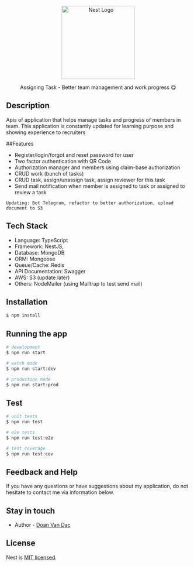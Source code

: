 <p align="center">
  <a href="http://nestjs.com/" target="blank"><img src="https://nestjs.com/img/logo-small.svg" width="200" alt="Nest Logo" /></a>
</p>

[circleci-image]: https://img.shields.io/circleci/build/github/nestjs/nest/master?token=abc123def456
[circleci-url]: https://circleci.com/gh/nestjs/nest

  <p align="center">Assigning Task - Better team management and work progress 😋</p>
    <p align="center">

## Description

Apis of application that helps manage tasks and progress of members in team.
This application is constantly updated for learning purpose and showing experience to recruiters

##Features

- Register/login/forgot and reset password for user
- Two factor authentication with QR Code
- Authorization manager and members using claim-base authorization
- CRUD work (bunch of tasks)
- CRUD task, assign/unassign task, assign reviewer for this task
- Send mail notification when member is assigned to task or assigned to review a task

`Updating: Bot Telegram, refactor to better authorization, upload document to S3`

## Tech Stack

- Language: TypeScript
- Framework: NestJS,
- Database: MongoDB
- ORM: Mongoose
- Queue/Cache: Redis
- API Documentation: Swagger
- AWS: S3 (update later)
- Others: NodeMailer (using Mailtrap to test send mail)

## Installation

```bash
$ npm install
```

## Running the app

```bash
# development
$ npm run start

# watch mode
$ npm run start:dev

# production mode
$ npm run start:prod
```

## Test

```bash
# unit tests
$ npm run test

# e2e tests
$ npm run test:e2e

# test coverage
$ npm run test:cov
```

## Feedback and Help

If you have any questions or have suggestions about my application, do not hesitate to contact me via information below.

## Stay in touch

- Author - [Doan Van Dac](https://www.facebook.com/humanbeatbox.grik/)

## License

Nest is [MIT licensed](LICENSE).
